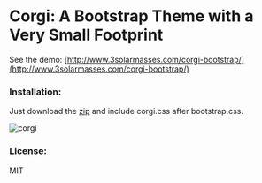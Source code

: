 Corgi: A Bootstrap Theme with a Very Small Footprint
=========

See the demo: [http://www.3solarmasses.com/corgi-bootstrap/](http://www.3solarmasses.com/corgi-bootstrap/)

### Installation: 

Just download the [zip](https://github.com/damian-sowers/corgi-bootstrap/zipball/master) and include corgi.css after bootstrap.css.

![corgi](https://github.com/damian-sowers/corgi-bootstrap/raw/master/img/corgi.png)

### License:

MIT

